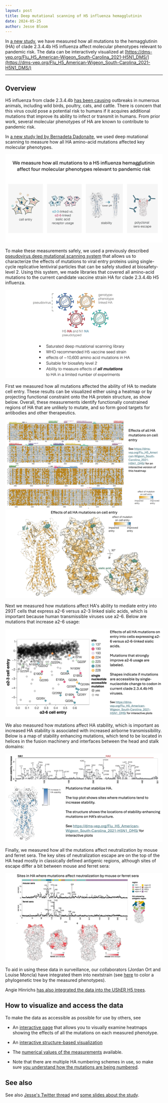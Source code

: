 ```yaml
---
layout: post
title: Deep mutational scanning of H5 influenza hemagglutinin
date: 2024-05-25
author: Jesse Bloom
---
```


In [a new study](https://doi.org/10.1101/2024.05.23.595634), we have measured how all mutations to the hemagglutinin (HA) of clade 2.3.4.4b H5 influenza affect molecular phenotypes relevant to pandemic risk.
The data can be interactively visualized at [https://dms-vep.org/Flu_H5_American-Wigeon_South-Carolina_2021-H5N1_DMS/](https://dms-vep.org/Flu_H5_American-Wigeon_South-Carolina_2021-H5N1_DMS/)

---

## Overview

H5 influenza from clade 2.3.4.4b [has been causing](https://wwwnc.cdc.gov/eid/article/30/7/24-0508_article) outbreaks in numerous animals, including wild birds, poultry, cats, and cattle.
There is concern that this virus could pose a potential risk to humans if it acquires additional mutations that improve its ability to infect or transmit in humans.
From prior work, several molecular phenotypes of HA are known to contribute to pandemic risk.

In [a new study led by Bernadeta Dadonaite](https://doi.org/10.1101/2024.05.23.595634), we used deep mutational scanning to measure how all HA amino-acid mutations affected key molecular phenotypes.

![molecular phenotypes measured](/assets/research/2024-05-25_h5-dms/phenotypes.jpg)

To make these measurements safely, we used a previously described [pseudovirus deep mutational scanning system](https://www.sciencedirect.com/science/article/pii/S0092867423001034) that allows us to characterize the effects of mutations to viral entry proteins using single-cycle replicative lentiviral particles that can be safely studied at biosafety-level 2.
Using this system, we made libraries that covered all amino-acid mutations to the current candidate vaccine strain HA for clade 2.3.4.4b H5 influenza.

![pseudovirus schematic](/assets/research/2024-05-25_h5-dms/schematic.jpg)

First we measured how all mutations affected the ability of HA to mediate cell entry.
These results can be visualized either using a heatmap or by projecting functional constraint onto the HA protein structure, as show below.
Overall, these measurements identify functionally constrained regions of HA that are unlikely to mutate, and so form good targets for antibodies and other therapeutics.

![cell entry heatmap](/assets/research/2024-05-25_h5-dms/cell_entry_heatmap.jpg)
![cell entry structure](/assets/research/2024-05-25_h5-dms/cell_entry_structure.jpg)

Next we measured how mutations affect HA's ability to mediate entry into 293T cells that express a2-6 versus a2-3 linked sialic acids, which is important because human transmissible viruses use a2-6.
Below are mutations that increase a2-6 usage:

![a2-6 usage](/assets/research/2024-05-25_h5-dms/a2-6.jpg)

We also measured how mutations affect HA stability, which is important as increased HA stability is associated with increased airborne transmissibility.
Below is a map of stability enhancing mutations, which tend to be located in helices in the fusion machinery and interfaces between the head and stalk domains:

![stability](/assets/research/2024-05-25_h5-dms/stability.jpg)

Finally, we measured how all the mutations affect neutralization by mouse and ferret sera.
The key sites of neutralization escape are on the top of the HA head mostly in classically defined antigenic regions, although sites of escape differ a bit between mouse and ferret sera:

![escape](/assets/research/2024-05-25_h5-dms/escape.jpg)

To aid in using these data in surveillance, our collaborators (Jordan Ort and Louise Moncla) have integrated them into nextstrain (see [here](https://nextstrain.org/groups/moncla-lab/h5nx/2024-05-25_h5-dms/clade-2344b) to color a phylogenetic tree by the measured phenotypes).

Angie Hinrichs [has also integrated the data into the UShER H5 trees](https://x.com/AngieSHinrichs/status/1804270714570313873).

## How to visualize and access the data
To make the data as accessible as possible for use by others, see

- An [interactive page](https://dms-vep.org/Flu_H5_American-Wigeon_South-Carolina_2021-H5N1_DMS/) that allows you to visually examine heatmaps showing the effects of all the mutations on each measured phenotype.

- An [interactive structure-based visualization](https://dms-viz.github.io/v0/?data=https%3A%2F%2Fraw.githubusercontent.com%2Fdms-vep%2FFlu_H5_American-Wigeon_South-Carolina_2021-H5N1_DMS%2Fmain%2Fresults%2Fdms-viz%2Fdms-viz.json)

- The [numerical values of the measurements](https://github.com/dms-vep/Flu_H5_American-Wigeon_South-Carolina_2021-H5N1_DMS/blob/main/results/summaries/phenotypes.csv) available.

- Note that there are multiple HA numbering schemes in use, so make sure [you understand how the mutations are being numbered](https://dms-vep.org/Flu_H5_American-Wigeon_South-Carolina_2021-H5N1_DMS/numbering.html).

## See also

See also [Jesse's Twitter thread](https://x.com/jbloom_lab/status/1794364494858346803) and [some slides about the study](https://slides.com/jbloom/h5-dms-short).

